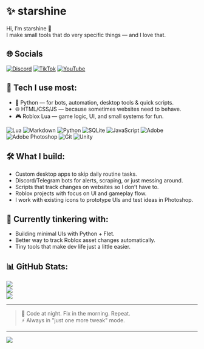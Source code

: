# ✨ starshine

Hi, I’m starshine 👋  
I make small tools that do very specific things — and I love that.

## 🌐 Socials
[![Discord](https://img.shields.io/badge/Discord-%237289DA.svg?logo=discord&logoColor=white)](https://discord.gg/gTTEfX6ADQ) [![TikTok](https://img.shields.io/badge/TikTok-%23000000.svg?logo=TikTok&logoColor=white)](https://tiktok.com/@shenuwu_) [![YouTube](https://img.shields.io/badge/YouTube-%23FF0000.svg?logo=YouTube&logoColor=white)](https://youtube.com/@immastarshine) 

## 🧰 Tech I use most:
- 🐍 Python — for bots, automation, desktop tools & quick scripts.
- 🌐 HTML/CSS/JS — because sometimes websites need to behave.
- 🎮 Roblox Lua — game logic, UI, and small systems for fun.
<!--### 💻 Tech Stack:-->
![Lua](https://img.shields.io/badge/lua-%232C2D72.svg?style=for-the-badge&logo=lua&logoColor=white) ![Markdown](https://img.shields.io/badge/markdown-%23000000.svg?style=for-the-badge&logo=markdown&logoColor=white) ![Python](https://img.shields.io/badge/python-3670A0?style=for-the-badge&logo=python&logoColor=ffdd54) ![SQLite](https://img.shields.io/badge/sqlite-%2307405e.svg?style=for-the-badge&logo=sqlite&logoColor=white) ![JavaScript](https://img.shields.io/badge/javascript-%23323330.svg?style=for-the-badge&logo=javascript&logoColor=%23F7DF1E) ![Adobe](https://img.shields.io/badge/adobe-%23FF0000.svg?style=for-the-badge&logo=adobe&logoColor=white) ![Adobe Photoshop](https://img.shields.io/badge/adobe%20photoshop-%2331A8FF.svg?style=for-the-badge&logo=adobe%20photoshop&logoColor=white) ![Git](https://img.shields.io/badge/git-%23F05033.svg?style=for-the-badge&logo=git&logoColor=white) ![Unity](https://img.shields.io/badge/unity-%23000000.svg?style=for-the-badge&logo=unity&logoColor=white)
## 🛠 What I build:
- Custom desktop apps to skip daily routine tasks. 
- Discord/Telegram bots for alerts, scraping, or just messing around.
- Scripts that track changes on websites so I don’t have to.
- Roblox projects with focus on UI and gameplay flow. 
- I work with existing icons to prototype UIs and test ideas in Photoshop.
## 🧪 Currently tinkering with:
- Building minimal UIs with Python + Flet.
- Better way to track Roblox asset changes automatically.
- Tiny tools that make dev life just a little easier.
## 📊 GitHub Stats:
![](https://github-readme-stats.vercel.app/api?username=imastarshine&theme=merko&hide_border=false&include_all_commits=false&count_private=false)<br/>
![](https://nirzak-streak-stats.vercel.app/?user=imastarshine&theme=merko&hide_border=false)<br/>
![](https://github-readme-stats.vercel.app/api/top-langs/?username=imastarshine&theme=merko&hide_border=false&include_all_commits=false&count_private=false&layout=compact)

---

> 🌙 Code at night. Fix in the morning. Repeat.  
> ⚡ Always in "just one more tweak" mode.

---
[![](https://visitcount.itsvg.in/api?id=imastarshine&icon=0&color=0)](https://visitcount.itsvg.in)

<!-- Proudly created with GPRM ( https://gprm.itsvg.in ) -->

<!--
**imastarshine/imastarshine** is a ✨ _special_ ✨ repository because its `README.md` (this file) appears on your GitHub profile.

Here are some ideas to get you started:

- 🔭 I’m currently working on ...
- 🌱 I’m currently learning ...
- 👯 I’m looking to collaborate on ...
- 🤔 I’m looking for help with ...
- 💬 Ask me about ...
- 📫 How to reach me: ...
- 😄 Pronouns: ...
- ⚡ Fun fact: ...
-->
